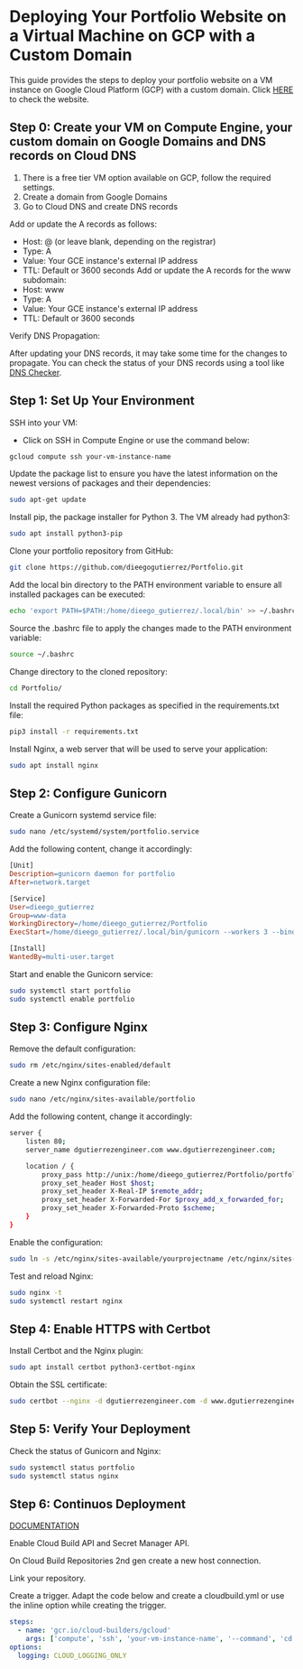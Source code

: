 # Deploying Your Portfolio Website on a Virtual Machine on GCP with a Custom Domain

This guide provides the steps to deploy your portfolio website on a VM instance on Google Cloud Platform (GCP) with a custom domain.
Click [HERE](https://dgutierrezengineer.com) to check the website.

## Step 0: Create your VM on Compute Engine, your custom domain on Google Domains and DNS records on Cloud DNS

1. There is a free tier VM option available on GCP, follow the required settings.
2. Create a domain from Google Domains
3. Go to Cloud DNS and create DNS records

Add or update the A records as follows:
- Host: @ (or leave blank, depending on the registrar)
- Type: A
- Value: Your GCE instance's external IP address
- TTL: Default or 3600 seconds
Add or update the A records for the www subdomain:
- Host: www
- Type: A
- Value: Your GCE instance's external IP address
- TTL: Default or 3600 seconds

Verify DNS Propagation:

After updating your DNS records, it may take some time for the changes to propagate. You can check the status of your DNS records using a tool like [DNS Checker](https://dnschecker.org/).

## Step 1: Set Up Your Environment

SSH into your VM:
- Click on SSH in Compute Engine or use the command below:
```bash
gcloud compute ssh your-vm-instance-name
```
Update the package list to ensure you have the latest information on the newest versions of packages and their dependencies:
```bash
sudo apt-get update
```
Install pip, the package installer for Python 3. The VM already had python3:
```bash
sudo apt install python3-pip
```
Clone your portfolio repository from GitHub:
```bash
git clone https://github.com/dieegogutierrez/Portfolio.git
```
Add the local bin directory to the PATH environment variable to ensure all installed packages can be executed:
```bash
echo 'export PATH=$PATH:/home/dieego_gutierrez/.local/bin' >> ~/.bashrc
```
Source the .bashrc file to apply the changes made to the PATH environment variable:
```bash
source ~/.bashrc
```
Change directory to the cloned repository:
```bash
cd Portfolio/
```
Install the required Python packages as specified in the requirements.txt file:
```bash
pip3 install -r requirements.txt
```
Install Nginx, a web server that will be used to serve your application:
```bash
sudo apt install nginx
```

## Step 2: Configure Gunicorn

Create a Gunicorn systemd service file:
```bash
sudo nano /etc/systemd/system/portfolio.service
```
Add the following content, change it accordingly:
```makefile
[Unit]
Description=gunicorn daemon for portfolio
After=network.target

[Service]
User=dieego_gutierrez
Group=www-data
WorkingDirectory=/home/dieego_gutierrez/Portfolio
ExecStart=/home/dieego_gutierrez/.local/bin/gunicorn --workers 3 --bind unix:/home/dieego_gutierrez/Portfolio/portfolio.sock run:app

[Install]
WantedBy=multi-user.target
```
Start and enable the Gunicorn service:
```bash
sudo systemctl start portfolio
sudo systemctl enable portfolio
```

## Step 3: Configure Nginx

Remove the default configuration:
```bash
sudo rm /etc/nginx/sites-enabled/default
```
Create a new Nginx configuration file:
```bash
sudo nano /etc/nginx/sites-available/portfolio
```
Add the following content, change it accordingly:
```bash
server {
    listen 80;
    server_name dgutierrezengineer.com www.dgutierrezengineer.com;

    location / {
        proxy_pass http://unix:/home/dieego_gutierrez/Portfolio/portfolio.sock;
        proxy_set_header Host $host;
        proxy_set_header X-Real-IP $remote_addr;
        proxy_set_header X-Forwarded-For $proxy_add_x_forwarded_for;
        proxy_set_header X-Forwarded-Proto $scheme;
    }
}
```
Enable the configuration:
```bash
sudo ln -s /etc/nginx/sites-available/yourprojectname /etc/nginx/sites-enabled
```
Test and reload Nginx:
```bash
sudo nginx -t
sudo systemctl restart nginx
```

## Step 4: Enable HTTPS with Certbot

Install Certbot and the Nginx plugin:
```bash
sudo apt install certbot python3-certbot-nginx
```
Obtain the SSL certificate:
```bash
sudo certbot --nginx -d dgutierrezengineer.com -d www.dgutierrezengineer.com
```

## Step 5: Verify Your Deployment

Check the status of Gunicorn and Nginx:
```bash
sudo systemctl status portfolio
sudo systemctl status nginx
```

## Step 6: Continuos Deployment

[DOCUMENTATION](https://cloud.google.com/build/docs/automating-builds/github/connect-repo-github#console)

Enable Cloud Build API and Secret Manager API.

On Cloud Build Repositories 2nd gen create a new host connection.

Link your repository.

Create a trigger.
Adapt the code below and create a cloudbuild.yml or use the inline option while creating the trigger.
```yml
steps:
  - name: 'gcr.io/cloud-builders/gcloud'
    args: ['compute', 'ssh', 'your-vm-instance-name', '--command', 'cd /home/your_username/Portfolio && git pull origin main && sudo systemctl restart portfolio']
options:
  logging: CLOUD_LOGGING_ONLY
```